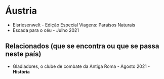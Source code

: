 # Áustria

* Eisriesenwelt - Edição Especial Viagens: Paraísos Naturais
* Escada para o céu - Julho 2021

## Relacionados (que se encontra ou que se passa neste país)
* Gladiadores, o clube de combate da Antiga Roma - Agosto 2021 - **História**